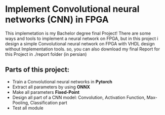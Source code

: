 # Implement Convolutional neural networks (CNN) in FPGA

This implemetation is my Bachelor degree final Project!
There are some ways and tools to implement a neural network on FPGA, but in this project i design a simple Convolutional neural network on FPGA with VHDL design without Implementation tools. 
so, you can also download my final Report for this Project in ./report folder (in persian)


## Parts of this project:
 - Train a Convolutional neural networks in **Pytorch**
 - Extract all parameters by using **ONNX**
 - Make all parameters **Fixed-Point**
 - Design all part of a CNN model: Convolution, Activation Function, Max-Pooling, Classification part
 - Test all module




